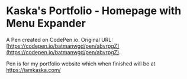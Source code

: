 # Kaska's Portfolio - Homepage with Menu Expander

A Pen created on CodePen.io. Original URL: [https://codepen.io/batmanwgd/pen/abvrpgZ](https://codepen.io/batmanwgd/pen/abvrpgZ).

Pen is for my portfolio website which when finished will be at https://iamkaska.com/

